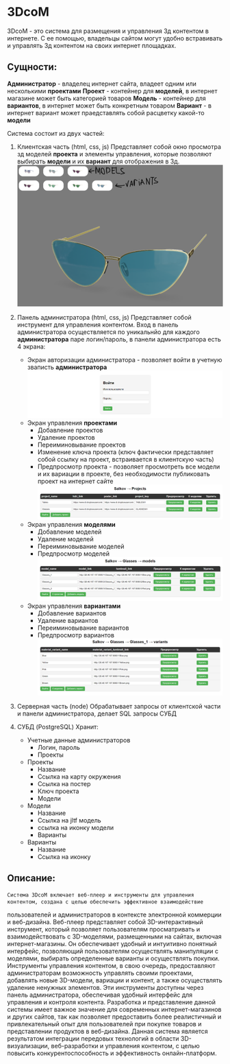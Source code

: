 # 3DcoM
3DcoM - это система для размещения и управления 3д контентом в интернете.
С ее помощью, владельцы сайтом могут удобно встравивать и управлять 3д контентом
на своих интернет площадках. 

## Сущности:
**Администратор** - владелец интернет сайта, владеет одним или несколькими **проектами**
**Проект** - контейнер для **моделей**, в интернет магазине может быть категорией товаров
**Модель** - контейнер для **вариантов**, в интернет может быть конкретным товаром
**Вариант** - в интернет вариант может праедставлять собой расцветку какой-то **модели**


Система состоит из двух частей:
1. Клиентская часть (html, css, js)
    Представляет собой окно просмотра зд моделей **проекта** и элементы управления, которые позволяют выбирать **модели** и их **вариант** для отображения в 3д.
    ![Клиентская часть](Readme_content/player.png)

2. Панель администратора (html, css, js)
    Представляет собой инструмент для управления контентом. Вход в панель администратора 
    осуществляется по уникальнйо для каждого **администратора** паре логин/пароль,
    в панели администратора есть 4 экрана:
    - Экран авторизации администратора - позволяет войти в учетную зваписть **администратора**
    ![Экран авторизации администратора](Readme_content/login.png)
    - Экран управления **проектами**    
        + Добавление проектов
        + Удаление проектов
        + Переиминовывание проектов
        + Изменение ключа проекта (ключ фактически представляет собой ссылку на проект, встраивается в клиентскую часть)
        + Предпросмотр проекта - позволяет просмотреть все модели и их вариации в проекте, без необходимости публиковать проект на интернет сайте
        ![Экран управления проектами](Readme_content/projects.png)
    - Экран управления **моделями**  
        + Добавление моделей
        + Удаление моделей
        + Переиминовывание моделей
        + Предпросмотр моделей
        ![ан управления моделями](Readme_content/models.png)
    - Экран управления **вариантами**
        + Добавление вариантов
        + Удаление вариантов
        + Переиминовывание вариантов
        + Предпросмотр вариантов
        ![ан управления вариантами](Readme_content/variants.png)

3. Серверная часть (node)
    Обрабатывает запросы от клиентской части и панели администратора, делает SQL запросы СУБД

4. СУБД (PostgreSQL)
    Хранит:
    - Учетные данные администраторов
        + Логин, пароль
        + Проекты
    - Проекты
        + Название
        + Ссылка на карту окружения
        + Ссылка на постер
        + Ключ проекта
        + Модели
    - Модели
        + Название
        + Ссылка на jltf модель
        + ссылка на иконку модели
        + Варианты
    - Варианты
        + Название
        + Ссылка на иконку

 ## Описание:
    Система 3DcoM включает веб-плеер и инструменты для управления контентом, создана с целью обеспечить эффективное взаимодействие
пользователей и администраторов в контексте электронной коммерции и
веб-дизайна.
    Веб-плеер представляет собой 3D-интерактивный инструмент, который
позволяет пользователям просматривать и взаимодействовать с 3D-моделями,
размещенными на сайтах, включая интернет-магазины. Он обеспечивает
удобный и интуитивно понятный интерфейс, позволяющий пользователям
осуществлять манипуляции с моделями, выбирать определенные варианты и
осуществлять покупки.
    Инструменты управления контентом, в свою очередь, предоставляют
администраторам возможность управлять своими проектами, добавлять новые
3D-модели, вариации и контент, а также осуществлять удаление ненужных
элементов. Эти инструменты доступны через панель администратора,
обеспечивая удобный интерфейс для управления и контроля контента.
Разработка и представление данной системы имеет важное значение для
современных интернет-магазинов и других сайтов, так как позволяет
предоставить более реалистичный и привлекательный опыт для пользователей
при покупке товаров и представлении продуктов в веб-дизайна. Данная система
является результатом интеграции передовых технологий в области
3D-визуализации, веб-разработки и управления контентом, с целью повысить
конкурентоспособность и эффективность онлайн-платформ.